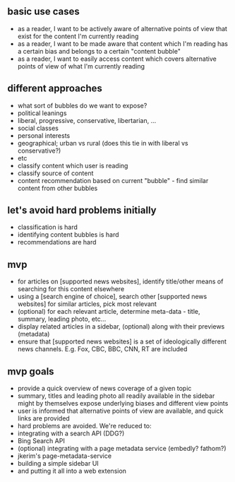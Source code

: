 ## basic use cases
- as a reader, I want to be actively aware of alternative points of view that exist for the content I'm currently reading
- as a reader, I want to be made aware that content which I'm reading has a certain bias and belongs to a certain "content bubble"
- as a reader, I want to easily access content which covers alternative points of view of what I'm currently reading

## different approaches
- what sort of bubbles do we want to expose?
 - political leanings
  - liberal, progressive, conservative, libertarian, ...
 - social classes
 - personal interests
 - geographical; urban vs rural (does this tie in with liberal vs conservative?)
 - etc
- classify content which user is reading
- classify source of content
- content recommendation based on current "bubble" - find similar content from other bubbles

## let's avoid hard problems initially
- classification is hard
- identifying content bubbles is hard
- recommendations are hard

## mvp
- for articles on [supported news websites], identify title/other means of searching for this content elsewhere
- using a [search engine of choice], search other [supported news websites] for similar articles, pick most relevant
- (optional) for each relevant article, determine meta-data - title, summary, leading photo, etc...
- display related articles in a sidebar, (optional) along with their previews (metadata)
- ensure that [supported news websites] is a set of ideologically different news channels. E.g. Fox, CBC, BBC, CNN, RT are included

## mvp goals
- provide a quick overview of news coverage of a given topic
- summary, titles and leading photo all readily available in the sidebar might by themselves expose underlying biases and different view points
- user is informed that alternative points of view are available, and quick links are provided
- hard problems are avoided. We're reduced to:
 - integrating with a search API (DDG?)
  - Bing Search API
 - (optional) integrating with a page metadata service (embedly? fathom?)
  - jkerim's page-metadata-service
 - building a simple sidebar UI
 - and putting it all into a web extension

